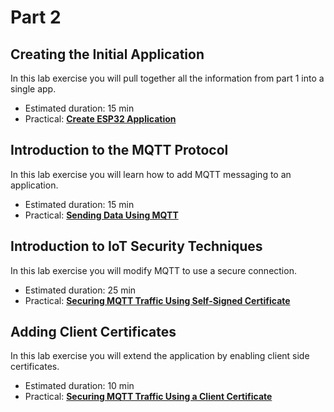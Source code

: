# Part 2

## Creating the Initial Application

In this lab exercise you will pull together all the information from part 1 into a single app.

- Estimated duration: 15 min
- Practical: [**Create ESP32 Application**](APP.md)

## Introduction to the MQTT Protocol

In this lab exercise you will learn how to add MQTT messaging to an application.

- Estimated duration: 15 min
- Practical: [**Sending Data Using MQTT**](MQTT.md)

## Introduction to IoT Security Techniques

In this lab exercise you will modify MQTT to use a secure connection.

- Estimated duration: 25 min
- Practical: [**Securing MQTT Traffic Using Self-Signed Certificate**](CERT1.md)

## Adding Client Certificates

In this lab exercise you will extend the application by enabling client side certificates.

- Estimated duration: 10 min
- Practical: [**Securing MQTT Traffic Using a Client Certificate**](CERT2.md)
